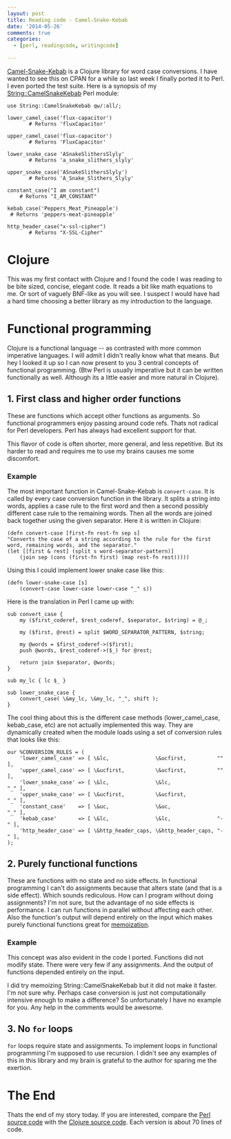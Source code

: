 ```yaml
---
layout: post
title: Reading code - Camel-Snake-Kebab
date: '2014-05-26'
comments: true
categories:
  - [perl, readingcode, writingcode]

---
```


[Camel-Snake-Kebab](https://github.com/qerub/camel-snake-kebab) is a Clojure
library for word case conversions.  I have wanted to see this on CPAN for a
while so last week I finally ported it to Perl.  I even ported the test suite.
Here is a synopsis of my 
[String::CamelSnakeKebab](https://metacpan.org/pod/String::CamelSnakeKebab) Perl module:

    use String::CamelSnakeKebab qw/:all/;

    lower_camel_case('flux-capacitor')
           # Returns 'fluxCapacitor'

    upper_camel_case('flux-capacitor')
           # Returns 'FluxCapacitor'

    lower_snake_case 'ASnakeSlithersSlyly'    
           # Returns 'a_snake_slithers_slyly'

    upper_snake_case('ASnakeSlithersSlyly')
           # Returns 'A_Snake_Slithers_Slyly'

    constant_case("I am constant")
        # Returns "I_AM_CONSTANT"

    kebab_case('Peppers_Meat_Pineapple')
     # Returns 'peppers-meat-pineapple'

    http_header_case("x-ssl-cipher")
           # Returns "X-SSL-Cipher"

# Clojure

This was my first contact with Clojure and I found the code I was reading to be
bite sized, concise, elegant code.  It reads a bit like math equations to
me.  Or sort of vaguely BNF-like as you will see.  I suspect I would have had a
hard time choosing a better library as my introduction to the language.  

# Functional programming

Clojure is a functional language -- as contrasted with more common imperative
languages.  I will admit I didn't really know what that means.  But hey I
looked it up so I can now present to you 3 central concepts of functional
programming.  (Btw Perl is usually imperative but it can be written
functionally as well.  Although its a little easier and more natural in
Clojure).

## 1. First class and higher order functions

These are functions which accept other functions as arguments.  So functional
programmers enjoy passing around code refs.  Thats not radical for Perl
developers.  Perl has always had excellent support for that.  

This flavor of code is often shorter, more general, and less repetitive.
But its harder to read and requires me to use my brains causes me some
discomfort.

### Example 

The most important function in Camel-Snake-Kebab is `convert-case`.  It is
called by every case conversion function in the library.  It splits a string
into words, applies a case rule to the first word and then a second possibly
different case rule to the remaining words.  Then all the words are joined back
together using the given separator.  Here it is written in Clojure:

    (defn convert-case [first-fn rest-fn sep s]
    "Converts the case of a string according to the rule for the first
    word, remaining words, and the separator."
    (let [[first & rest] (split s word-separator-pattern)]
        (join sep (cons (first-fn first) (map rest-fn rest)))))

Using this I could implement lower snake case like this:

    (defn lower-snake-case [s]
        (convert-case lower-case lower-case "_" s))

Here is the translation in Perl I came up with:

    sub convert_case {
        my ($first_coderef, $rest_coderef, $separator, $string) = @_; 

        my ($first, @rest) = split $WORD_SEPARATOR_PATTERN, $string;

        my @words = $first_coderef->($first);
        push @words, $rest_coderef->($_) for @rest;

        return join $separator, @words;
    }

    sub my_lc { lc $_ }

    sub lower_snake_case {
        convert_case( \&my_lc, \&my_lc, "_", shift );
    }

The cool thing about this is the different case methods (lower_camel_case,
kebab_case, etc) are not actually implemented this way.  They are dynamically
created when the module loads using a set of conversion rules that looks like
this:

    our %CONVERSION_RULES = (
        'lower_camel_case' => [ \&lc,               \&ucfirst,          ""  ],
        'upper_camel_case' => [ \&ucfirst,          \&ucfirst,          ""  ],
        'lower_snake_case' => [ \&lc,               \&lc,               "_" ],
        'upper_snake_case' => [ \&ucfirst,          \&ucfirst,          "_" ],
        'constant_case'    => [ \&uc,               \&uc,               "_" ],
        'kebab_case'       => [ \&lc,               \&lc,               "-" ],
        'http_header_case' => [ \&http_header_caps, \&http_header_caps, "-" ],
    );


## 2. Purely functional functions

These are functions with no state and no side effects.  In functional
programming I can't do assignments because that alters state (and that is a
side effect).  Which sounds rediculous.  How can I program without doing
assignments?  I'm not sure, but the advantage of no side effects is
performance.  I can run functions in parallel without affecting each other.
Also the function's output will depend entirely on the input which makes purely
functional functions great for [memoization](https://metacpan.org/pod/Memoize).

### Example

This concept was also evident in the code I ported.  Functions did not modify
state.  There were very few if any assignments.  And the output of functions
depended entirely on the input.

I did try memoizing String::CamelSnakeKebab but it did not make it faster.  I'm
not sure why.  Perhaps case conversion is just not computationally intensive
enough to make a difference?  So unfortunately I have no example for you.  Any
help in the comments would be awesome.  

## 3. No `for` loops

`for` loops require state and assignments.  To implement loops in functional
programming I'm supposed to use recursion.  I didn't see any examples of this
in this library and my brain is grateful to the author for sparing me the
exertion.

# The End

Thats the end of my story today.  If you are interested, compare the
[Perl source code](https://github.com/kablamo/perl-string-camelsnakekebab/blob/master/lib/String/CamelSnakeKebab.pm)
with the
[Clojure source code](https://github.com/qerub/camel-snake-kebab/blob/stable/src/camel_snake_kebab.clj).
Each version is about 70 lines of code.
